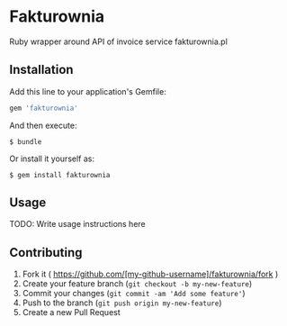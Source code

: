 # Fakturownia

Ruby wrapper around API of invoice service fakturownia.pl

## Installation

Add this line to your application's Gemfile:

```ruby
gem 'fakturownia'
```

And then execute:

    $ bundle

Or install it yourself as:

    $ gem install fakturownia

## Usage

TODO: Write usage instructions here

## Contributing

1. Fork it ( https://github.com/[my-github-username]/fakturownia/fork )
2. Create your feature branch (`git checkout -b my-new-feature`)
3. Commit your changes (`git commit -am 'Add some feature'`)
4. Push to the branch (`git push origin my-new-feature`)
5. Create a new Pull Request

